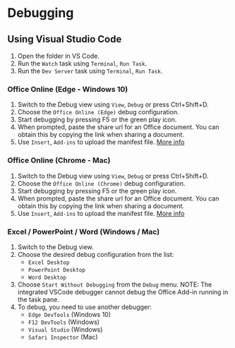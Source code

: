 # Debugging

## Using Visual Studio Code

1. Open the folder in VS Code.
2. Run the `Watch` task using `Terminal`, `Run Task`.
3. Run the `Dev Server` task using `Terminal`, `Run Task`.

### Office Online (Edge - Windows 10)
1. Switch to the Debug view using `View`, `Debug` or press Ctrl+Shift+D.
2. Choose the `Office Online (Edge)` debug configuration.
3. Start debugging by pressing F5 or the green play icon.
4. When prompted, paste the share url for an Office document. You can obtain this by copying the link when sharing a document.
5. Use `Insert`, `Add-ins` to upload the manifest file. [More info](https://docs.microsoft.com/en-us/office/dev/add-ins/testing/sideload-office-add-ins-for-testing_)

### Office Online (Chrome - Mac)
1. Switch to the Debug view using `View`, `Debug` or press Ctrl+Shift+D.
2. Choose the `Office Online (Chrome)` debug configuration.
3. Start debugging by pressing F5 or the green play icon.
4. When prompted, paste the share url for an Office document. You can obtain this by copying the link when sharing a document.
5. Use `Insert`, `Add-ins` to upload the manifest file. [More info](https://docs.microsoft.com/en-us/office/dev/add-ins/testing/sideload-office-add-ins-for-testing_)


### Excel / PowerPoint / Word (Windows / Mac)
1. Switch to the Debug view.
2. Choose the desired debug configuration from the list: 
   * `Excel Desktop`
   * `PowerPoint Desktop`
   * `Word Desktop`
3. Choose `Start Without Debugging` from the `Debug` menu.
   NOTE: The integrated VSCode debugger cannot debug the Office Add-in running in the task pane. 
4. To debug, you need to use another debugger:
    * `Edge DevTools` (Windows 10)
    * `F12 DevTools` (Windows)
    * `Visual Studio` (Windows)
    * `Safari Inspector` (Mac)



